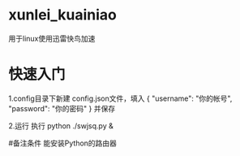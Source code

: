 # xunlei_kuainiao
用于linux使用迅雷快鸟加速
# 快速入门
1.config目录下新建 config.json文件，填入
{
  "username": "你的帐号",
  "password": "你的密码"
}
并保存

2.运行
执行 python ./swjsq.py &

#备注条件
能安装Python的路由器
